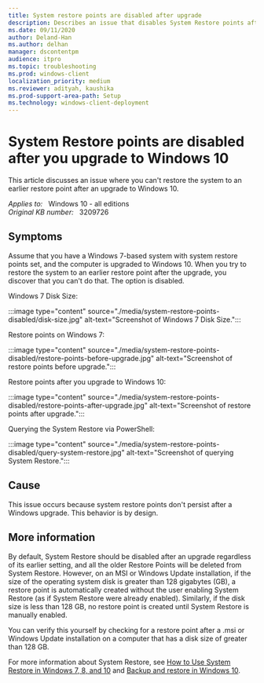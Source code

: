 ```yaml
---
title: System restore points are disabled after upgrade
description: Describes an issue that disables System Restore points after you upgrade to Windows 10. A workaround is provided.
ms.date: 09/11/2020
author: Deland-Han
ms.author: delhan
manager: dscontentpm
audience: itpro
ms.topic: troubleshooting
ms.prod: windows-client
localization_priority: medium
ms.reviewer: adityah, kaushika
ms.prod-support-area-path: Setup
ms.technology: windows-client-deployment
---
```

# System Restore points are disabled after you upgrade to Windows 10

This article discusses an issue where you can't restore the system to an earlier restore point after an upgrade to Windows 10.

_Applies to:_ &nbsp; Windows 10 - all editions  
_Original KB number:_ &nbsp; 3209726

## Symptoms

Assume that you have a Windows 7-based system with system restore points set, and the computer is upgraded to Windows 10. When you try to restore the system to an earlier restore point after the upgrade, you discover that you can't do that. The option is disabled.

Windows 7 Disk Size:

:::image type="content" source="./media/system-restore-points-disabled/disk-size.jpg" alt-text="Screenshot of Windows 7 Disk Size.":::

Restore points on Windows 7:

:::image type="content" source="./media/system-restore-points-disabled/restore-points-before-upgrade.jpg" alt-text="Screenshot of restore points before upgrade.":::

Restore points after you upgrade to Windows 10:

:::image type="content" source="./media/system-restore-points-disabled/restore-points-after-upgrade.jpg" alt-text="Screenshot of restore points after upgrade.":::

Querying the System Restore via PowerShell:  

:::image type="content" source="./media/system-restore-points-disabled/query-system-restore.jpg" alt-text="Screenshot of querying System Restore.":::

## Cause

This issue occurs because system restore points don't persist after a Windows upgrade. This behavior is by design.

## More information

By default, System Restore should be disabled after an upgrade regardless of its earlier setting, and all the older Restore Points will be deleted from System Restore. However, on an MSI or Windows Update installation, if the size of the operating system disk is greater than 128 gigabytes (GB), a restore point is automatically created without the user enabling System Restore (as if System Restore were already enabled). Similarly, if the disk size is less than 128 GB, no restore point is created until System Restore is manually enabled.

You can verify this yourself by checking for a restore point after a .msi or Windows Update installation on a computer that has a disk size of greater than 128 GB.

For more information about System Restore, see [How to Use System Restore in Windows 7, 8, and 10](https://support.microsoft.com/help/17085/windows-8-restore-refresh-reset-pc) and [Backup and restore in Windows 10](https://support.microsoft.com/windows/backup-and-restore-in-windows-10-352091d2-bb9d-3ea3-ed18-52ef2b88cbef).
